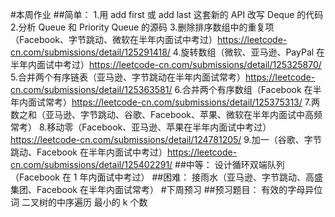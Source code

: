
#本周作业
##简单：
  1.用 add first 或 add last 这套新的 API 改写 Deque 的代码
  2.分析 Queue 和 Priority Queue 的源码
  3.删除排序数组中的重复项（Facebook、字节跳动、微软在半年内面试中考过）https://leetcode-cn.com/submissions/detail/125291418/
  4.旋转数组（微软、亚马逊、PayPal 在半年内面试中考过）https://leetcode-cn.com/submissions/detail/125325870/
  5.合并两个有序链表（亚马逊、字节跳动在半年内面试常考）https://leetcode-cn.com/submissions/detail/125363581/
  6.合并两个有序数组（Facebook 在半年内面试常考）https://leetcode-cn.com/submissions/detail/125375313/
  7.两数之和（亚马逊、字节跳动、谷歌、Facebook、苹果、微软在半年内面试中高频常考）
  8.移动零（Facebook、亚马逊、苹果在半年内面试中考过）https://leetcode-cn.com/submissions/detail/124781205/
  9.加一（谷歌、字节跳动、Facebook 在半年内面试中考过）https://leetcode-cn.com/submissions/detail/125402291/
##中等：
设计循环双端队列（Facebook 在 1 年内面试中考过）
##困难：
接雨水（亚马逊、字节跳动、高盛集团、Facebook 在半年内面试常考）
#下周预习
##预习题目：
有效的字母异位词
二叉树的中序遍历
最小的 k 个数
